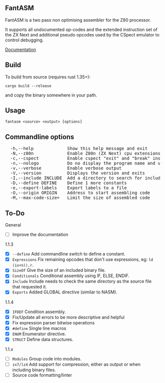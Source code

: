 ## FantASM

FantASM is a two pass non optimising assembler for the Z80 processor.

It supports all undocumented op-codes and the extended instruction set of the ZX Next and additional pseudo opcodes used by the CSpect emulator to control debugging.

[Documentation](https://catpainblack.github.io/FantASM/)

## Build

To build from source (requires rust 1.35+):

```cargo build --release```

and copy the binary somewhere in your path.


## Usage

```fantasm <source> <output> [options]```

## Commandline options

<pre>
  -h,--help             Show this help message and exit
  -N,--z80n             Enable Z80n (ZX Next) cpu extensions
  -c,--cspect           Enable cspect "exit" and "break" instructions
  -n,--nologo           Do no display the program name and version
  -v,--verbose          Enable verbose output
  -V,--version          Displays the version and exits
  -I,--include INCLUDE  Add a directory to search for include files
  -D,--define DEFINE    Define 1 more constants
  -e,--export-labels    Export labels to a file
  -O,--origin ORIGIN    Address to start assembling code
  -M,--max-code-size=   Limit the size of assembled code
</pre>

## To-Do

General
- [ ] Improve the documentation

1.1.3
- [x] ```--define```        Add commandline switch to define a constant.
- [x] ```Expressions```     Fix remaining opcodes that don't use expressions, eg: ```ld (ix+n)),r```.
- [x] ```SizeOf```          Give the size of an included binary file.
- [x] ```Conditionals```    Conditional assembly using IF, ELSE, ENDIF.
- [x] ```Include```         Include needs to check the same directory as the source file that requested it.
- [x] ```Exports```         Added GLOBAL directive (similar to NASM).

1.1.4
- [x] ```IFDEF```           Condition assembly.
- [x] Fix/Update all errors to be more descriptive and helpful
- [x] Fix expression parser bitwise operations
- [x] ```#define```         Single line macros
- [x] ```ENUM```            Enumerator directive.
- [x] ```STRUCT```          Define data structures.

1.1.x
- [ ] ```Modules```         Group code into modules.
- [ ] ```zx7/lz4```         Add support for compression, either as output or when including binary files.
- [ ] Source code formatting/linter